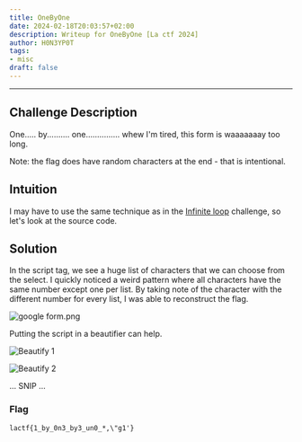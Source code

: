 ```yaml
---
title: OneByOne
date: 2024-02-18T20:03:57+02:00
description: Writeup for OneByOne [La ctf 2024]
author: H0N3YP0T
tags:
- misc
draft: false
---
```

___

## Challenge Description

One..... by.......... one............... whew I'm tired, this form is waaaaaaay too long.

Note: the flag does have random characters at the end - that is intentional.

## Intuition

I may have to use the same technique as in the [Infinite loop](/lactf_2024/infiniteloop/) challenge, so let's look at the source code.

## Solution

In the script tag, we see a huge list of characters that we can choose from the select. I quickly noticed a weird 
pattern where all characters have the same number except one per list. By taking note of the character with the different number for every list, I was able to reconstruct the flag.

![google form.png](/images/lactf_2024/form3.png)

Putting the script in a beautifier can help.

![Beautify 1](/images/lactf_2024/beautify.png)

![Beautify 2](/images/lactf_2024/beautfy2.png)

...
SNIP
...


### Flag

`lactf{1_by_0n3_by3_un0_*,\"g1'}`


